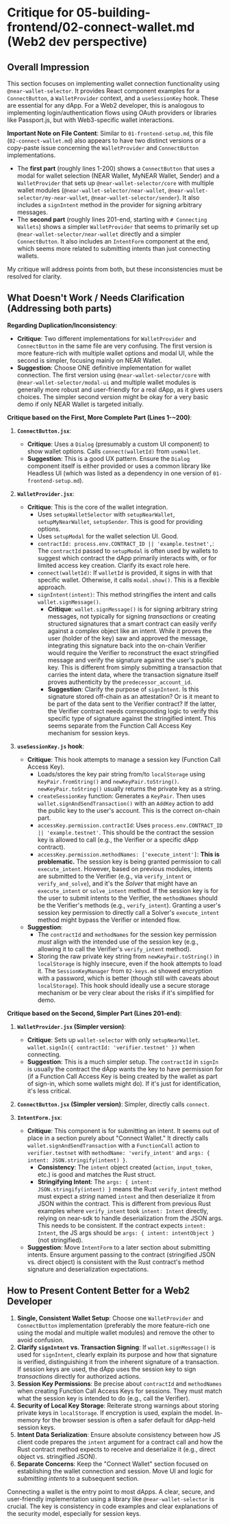 # Critique for 05-building-frontend/02-connect-wallet.md (Web2 dev perspective)

## Overall Impression

This section focuses on implementing wallet connection functionality using `@near-wallet-selector`. It provides React component examples for a `ConnectButton`, a `WalletProvider` context, and a `useSessionKey` hook. These are essential for any dApp. For a Web2 developer, this is analogous to implementing login/authentication flows using OAuth providers or libraries like Passport.js, but with Web3-specific wallet interactions.

**Important Note on File Content**: Similar to `01-frontend-setup.md`, this file (`02-connect-wallet.md`) also appears to have two distinct versions or a copy-paste issue concerning the `WalletProvider` and `ConnectButton` implementations.

- The **first part** (roughly lines 1-200) shows a `ConnectButton` that uses a modal for wallet selection (NEAR Wallet, MyNEAR Wallet, Sender) and a `WalletProvider` that sets up `@near-wallet-selector/core` with multiple wallet modules (`@near-wallet-selector/near-wallet`, `@near-wallet-selector/my-near-wallet`, `@near-wallet-selector/sender`). It also includes a `signIntent` method in the provider for signing arbitrary messages.
- The **second part** (roughly lines 201-end, starting with `# Connecting Wallets`) shows a simpler `WalletProvider` that seems to primarily set up `@near-wallet-selector/near-wallet` directly and a simpler `ConnectButton`. It also includes an `IntentForm` component at the end, which seems more related to submitting intents than just connecting wallets.

My critique will address points from both, but these inconsistencies must be resolved for clarity.

## What Doesn't Work / Needs Clarification (Addressing both parts)

**Regarding Duplication/Inconsistency**:

- **Critique**: Two different implementations for `WalletProvider` and `ConnectButton` in the same file are very confusing. The first version is more feature-rich with multiple wallet options and modal UI, while the second is simpler, focusing mainly on NEAR Wallet.
- **Suggestion**: Choose ONE definitive implementation for wallet connection. The first version using `@near-wallet-selector/core` with `@near-wallet-selector/modal-ui` and multiple wallet modules is generally more robust and user-friendly for a real dApp, as it gives users choices. The simpler second version might be okay for a very basic demo if only NEAR Wallet is targeted initially.

**Critique based on the First, More Complete Part (Lines 1-~200)**:

1.  **`ConnectButton.jsx`**:

    - **Critique**: Uses a `Dialog` (presumably a custom UI component) to show wallet options. Calls `connect(walletId)` from `useWallet`.
    - **Suggestion**: This is a good UX pattern. Ensure the `Dialog` component itself is either provided or uses a common library like Headless UI (which was listed as a dependency in one version of `01-frontend-setup.md`).

2.  **`WalletProvider.jsx`**:

    - **Critique**: This is the core of the wallet integration.
      - Uses `setupWalletSelector` with `setupNearWallet`, `setupMyNearWallet`, `setupSender`. This is good for providing options.
      - Uses `setupModal` for the wallet selection UI. Good.
      - `contractId: process.env.CONTRACT_ID || 'example.testnet',`: The `contractId` passed to `setupModal` is often used by wallets to suggest which contract the dApp primarily interacts with, or for limited access key creation. Clarify its exact role here.
      - `connect(walletId)`: If `walletId` is provided, it signs in with that specific wallet. Otherwise, it calls `modal.show()`. This is a flexible approach.
      - `signIntent(intent)`: This method stringifies the intent and calls `wallet.signMessage()`.
        - **Critique**: `wallet.signMessage()` is for signing arbitrary string messages, not typically for signing _transactions_ or creating structured signatures that a smart contract can easily verify against a complex object like an intent. While it proves the user (holder of the key) saw and approved the message, integrating this signature back into the on-chain Verifier would require the Verifier to reconstruct the exact stringified message and verify the signature against the user's public key. This is different from simply submitting a transaction that carries the intent data, where the transaction signature itself proves authenticity by the `predecessor_account_id`.
        - **Suggestion**: Clarify the purpose of `signIntent`. Is this signature stored off-chain as an attestation? Or is it meant to be part of the data sent to the Verifier contract? If the latter, the Verifier contract needs corresponding logic to verify this specific type of signature against the stringified intent. This seems separate from the Function Call Access Key mechanism for session keys.

3.  **`useSessionKey.js` hook**:
    - **Critique**: This hook attempts to manage a session key (Function Call Access Key).
      - Loads/stores the key pair string from/to `localStorage` using `KeyPair.fromString()` and `newKeyPair.toString()`. `newKeyPair.toString()` usually returns the private key as a string.
      - `createSessionKey` function: Generates a `KeyPair`. Then uses `wallet.signAndSendTransaction()` with an `AddKey` action to add the public key to the user's account. This is the correct on-chain part.
      - `accessKey.permission.contractId`: Uses `process.env.CONTRACT_ID || 'example.testnet'`. This should be the contract the session key is allowed to call (e.g., the Verifier or a specific dApp contract).
      - `accessKey.permission.methodNames: ['execute_intent']`: **This is problematic.** The session key is being granted permission to call `execute_intent`. However, based on previous modules, intents are submitted to the Verifier (e.g., via `verify_intent` or `verify_and_solve`), and it's the _Solver_ that might have an `execute_intent` or `solve_intent` method. If the session key is for the user to submit intents to the Verifier, the `methodNames` should be the Verifier's methods (e.g., `verify_intent`). Granting a user's session key permission to directly call a Solver's `execute_intent` method might bypass the Verifier or intended flow.
    - **Suggestion**:
      - The `contractId` and `methodNames` for the session key permission _must_ align with the intended use of the session key (e.g., allowing it to call the Verifier's `verify_intent` method).
      - Storing the raw private key string from `newKeyPair.toString()` in `localStorage` is highly insecure, even if the hook attempts to load it. The `SessionKeyManager` from `02-keys.md` showed encryption with a password, which is better (though still with caveats about `localStorage`). This hook should ideally use a secure storage mechanism or be very clear about the risks if it's simplified for demo.

**Critique based on the Second, Simpler Part (Lines 201-end)**:

1.  **`WalletProvider.jsx` (Simpler version)**:

    - **Critique**: Sets up `wallet-selector` with only `setupNearWallet`. `wallet.signIn({ contractId: 'verifier.testnet' })` when connecting.
    - **Suggestion**: This is a much simpler setup. The `contractId` in `signIn` is usually the contract the dApp wants the key to have permission for (if a Function Call Access Key is being created by the wallet as part of sign-in, which some wallets might do). If it's just for identification, it's less critical.

2.  **`ConnectButton.jsx` (Simpler version)**: Simpler, directly calls `connect`.

3.  **`IntentForm.jsx`**:
    - **Critique**: This component is for submitting an intent. It seems out of place in a section purely about "Connect Wallet." It directly calls `wallet.signAndSendTransaction` with a `FunctionCall` action to `verifier.testnet` with `methodName: 'verify_intent'` and `args: { intent: JSON.stringify(intent) }`.
      - **Consistency**: The `intent` object created (`action`, `input_token`, etc.) is good and matches the Rust struct.
      - **Stringifying Intent**: The `args: { intent: JSON.stringify(intent) }` means the Rust `verify_intent` method must expect a _string_ named `intent` and then deserialize it from JSON within the contract. This is different from previous Rust examples where `verify_intent` took `intent: Intent` directly, relying on near-sdk to handle deserialization from the JSON args. This needs to be consistent. If the contract expects `intent: Intent`, the JS args should be `args: { intent: intentObject }` (not stringified).
    - **Suggestion**: Move `IntentForm` to a later section about submitting intents. Ensure argument passing to the contract (stringified JSON vs. direct object) is consistent with the Rust contract's method signature and deserialization expectations.

## How to Present Content Better for a Web2 Developer

1.  **Single, Consistent Wallet Setup**: Choose one `WalletProvider` and `ConnectButton` implementation (preferably the more feature-rich one using the modal and multiple wallet modules) and remove the other to avoid confusion.
2.  **Clarify `signIntent` vs. Transaction Signing**: If `wallet.signMessage()` is used for `signIntent`, clearly explain its purpose and how that signature is verified, distinguishing it from the inherent signature of a transaction. If session keys are used, the dApp uses the session key to sign _transactions_ directly for authorized actions.
3.  **Session Key Permissions**: Be precise about `contractId` and `methodNames` when creating Function Call Access Keys for sessions. They must match what the session key is intended to do (e.g., call the Verifier).
4.  **Security of Local Key Storage**: Reiterate strong warnings about storing private keys in `localStorage`. If encryption is used, explain the model. In-memory for the browser session is often a safer default for dApp-held session keys.
5.  **Intent Data Serialization**: Ensure absolute consistency between how JS client code prepares the `intent` argument for a contract call and how the Rust contract method expects to receive and deserialize it (e.g., direct object vs. stringified JSON).
6.  **Separate Concerns**: Keep the "Connect Wallet" section focused on establishing the wallet connection and session. Move UI and logic for _submitting intents_ to a subsequent section.

Connecting a wallet is the entry point to most dApps. A clear, secure, and user-friendly implementation using a library like `@near-wallet-selector` is crucial. The key is consistency in code examples and clear explanations of the security model, especially for session keys.
